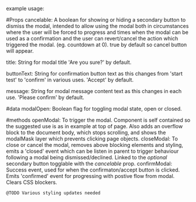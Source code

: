 example usage:
<template>
  <div>
    <button
      @click="openModal"
    >
      openModal
    </button>

    <Modal
      ref="modalRef"
      button-text="Start Now"
      :cancelable="false"
      :message="'Are you sure you want to start your online test? The timer will begin if you do:'"
      @confirmed="btnConfirmed"
      @closed="btnClosed"
    />
  </div>
</template>
<script>
import Modal from '@/components/Page/Modal.vue';
import { auth } from '@/firebase';

export default {
  name: 'App',
  components: {
    Modal,
  },
  methods: {
    openModal(){
      this.$refs.modalRef.openModal();
    };
  },
}
</script>

#Props
  cancelable:
  A boolean for showing or hiding a secondary button to dismiss the modal, intended to allow using the modal both in circumstances where the user will be forced to progress and times when the modal can be used as a confirmation and the user can revert/cancel the action which triggered the modal. (eg. countdown at 0).
  true by default so cancel button will appear.

  title:
  String for modal title
  'Are you sure?' by default.

  buttonText:
  String for confirmation button text as this changes from 'start test' to 'confirm' in various uses.
  'Accept' by default.

  message:
  String for modal message content text as this changes in each use.
  'Please confirm' by default.

  #data
  modalOpen:
  Boolean flag for toggling modal state, open or closed.

  #methods
  openModal:
    To trigger the modal.
    Component is self contained so the suggested use is as in example at top of page.
    Also adds an overflow block to the document body, which stops scrolling, and shows the modalMask layer which prevents clicking page objects.
  closeModal:
    To close or cancel the modal, removes above blocking elements and styling, emits a 'closed' event which can be listen in parent to trigger behaviour following a modal being dismissed/declined.
    Linked to the _optional_ secondary button togglable with the _cancelable_ prop.
  confirmModal:
    Success event, used for when the confirmaton/accept button is clicked. Emits 'confirmed' event for progressing with postive flow from modal.
    Clears CSS blockers.

    @TODO Various styling updates needed
